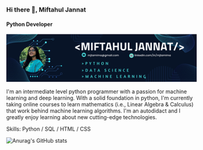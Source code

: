 ### Hi there 👋, Miftahul Jannat
#### Python Developer
![Python Developer](https://github.com/mjtamima/mjtamima/blob/main/Navy%20Blue%20Geometric%20Technology%20LinkedIn%20Banner.png)

I'm an intermediate level python programmer with a passion for machine learning and deep learning. With a solid foundation in python, I'm currently taking online courses to learn mathematics (i.e., Linear Algebra & Calculus) that work behind machine learning algorithms. I'm an autodidact and I greatly enjoy learning about new cutting-edge technologies.

Skills: Python / SQL / HTML / CSS

![Anurag's GitHub stats](https://github-readme-stats.vercel.app/api?username=mjtamima)


